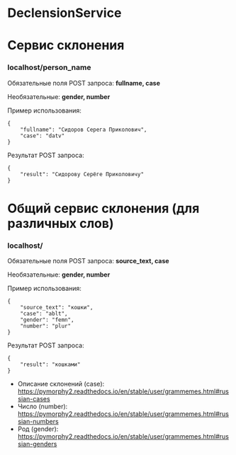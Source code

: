 # DeclensionService
# Сервис склонения #
### localhost/person_name ###
Обязательные поля POST запроса: **fullname, case**

Необязательные: **gender, number**

Пример использования:
```
{
    "fullname": "Сидоров Серега Приколович",
    "case": "datv"
}
```
Результат POST запроса: 
```
{
    "result": "Сидорову Серёге Приколовичу"
}
```

# Общий сервис склонения (для различных слов) #
### localhost/ ###
Обязательные поля POST запроса: **source_text, case**

Необязательные: **gender, number**

Пример использования:
```
{
    "source_text": "кошки",
    "case": "ablt",
    "gender": "femn",
    "number": "plur"
}
```
Результат POST запроса: 
```
{
    "result": "кошками"
}
```

- Описание склонений (case): https://pymorphy2.readthedocs.io/en/stable/user/grammemes.html#russian-cases
- Число (number): https://pymorphy2.readthedocs.io/en/stable/user/grammemes.html#russian-numbers
- Род (gender): https://pymorphy2.readthedocs.io/en/stable/user/grammemes.html#russian-genders
